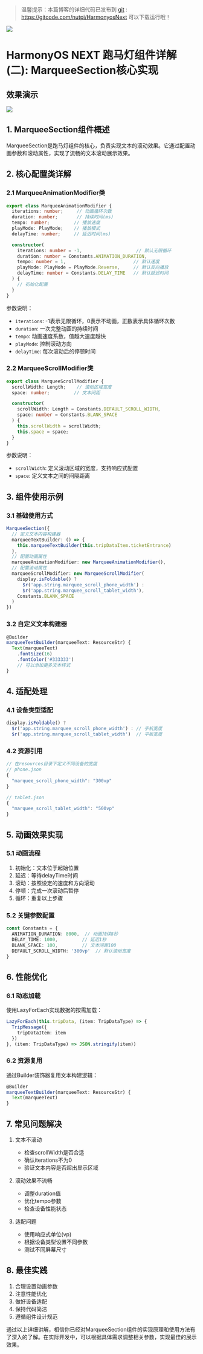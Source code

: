 > 温馨提示：本篇博客的详细代码已发布到 [git](https://gitcode.com/nutpi/HarmonyosNext) : https://gitcode.com/nutpi/HarmonyosNext 可以下载运行哦！

![](../images/img_2f607552.png)

# HarmonyOS NEXT  跑马灯组件详解(二): MarqueeSection核心实现
## 效果演示

![](../images/img_97896a98.png)
## 1. MarqueeSection组件概述

MarqueeSection是跑马灯组件的核心，负责实现文本的滚动效果。它通过配置动画参数和滚动属性，实现了流畅的文本滚动展示效果。

## 2. 核心配置类详解

### 2.1 MarqueeAnimationModifier类

```typescript
export class MarqueeAnimationModifier {
  iterations: number;     // 动画循环次数
  duration: number;       // 持续时间(ms)
  tempo: number;         // 播放速度
  playMode: PlayMode;    // 播放模式
  delayTime: number;     // 延迟时间(ms)

  constructor(
    iterations: number = -1,                    // 默认无限循环
    duration: number = Constants.ANIMATION_DURATION,
    tempo: number = 1,                         // 默认速度
    playMode: PlayMode = PlayMode.Reverse,     // 默认反向播放
    delayTime: number = Constants.DELAY_TIME   // 默认延迟时间
  ) {
    // 初始化配置
  }
}
```

参数说明：
- `iterations`: -1表示无限循环，0表示不动画，正数表示具体循环次数
- `duration`: 一次完整动画的持续时间
- `tempo`: 动画速度系数，值越大速度越快
- `playMode`: 控制滚动方向
- `delayTime`: 每次滚动后的停顿时间

### 2.2 MarqueeScrollModifier类

```typescript
export class MarqueeScrollModifier {
  scrollWidth: Length;    // 滚动区域宽度
  space: number;         // 文本间距

  constructor(
    scrollWidth: Length = Constants.DEFAULT_SCROLL_WIDTH,
    space: number = Constants.BLANK_SPACE
  ) {
    this.scrollWidth = scrollWidth;
    this.space = space;
  }
}
```

参数说明：
- `scrollWidth`: 定义滚动区域的宽度，支持响应式配置
- `space`: 定义文本之间的间隔距离

## 3. 组件使用示例

### 3.1 基础使用方式

```typescript
MarqueeSection({
  // 定义文本内容构建器
  marqueeTextBuilder: () => {
    this.marqueeTextBuilder(this.tripDataItem.ticketEntrance)
  },
  // 配置动画属性
  marqueeAnimationModifier: new MarqueeAnimationModifier(),
  // 配置滚动属性
  marqueeScrollModifier: new MarqueeScrollModifier(
    display.isFoldable() ? 
      $r('app.string.marquee_scroll_phone_width') : 
      $r('app.string.marquee_scroll_tablet_width'),
    Constants.BLANK_SPACE
  )
})
```

### 3.2 自定义文本构建器

```typescript
@Builder
marqueeTextBuilder(marqueeText: ResourceStr) {
  Text(marqueeText)
    .fontSize(16)
    .fontColor('#333333')
    // 可以添加更多文本样式
}
```

## 4. 适配处理

### 4.1 设备类型适配

```typescript
display.isFoldable() ? 
  $r('app.string.marquee_scroll_phone_width') : // 手机宽度
  $r('app.string.marquee_scroll_tablet_width')  // 平板宽度
```

### 4.2 资源引用

```typescript
// 在resources目录下定义不同设备的宽度
// phone.json
{
  "marquee_scroll_phone_width": "300vp"
}

// tablet.json
{
  "marquee_scroll_tablet_width": "500vp"
}
```

## 5. 动画效果实现

### 5.1 动画流程

1. 初始化：文本位于起始位置
2. 延迟：等待delayTime时间
3. 滚动：按照设定的速度和方向滚动
4. 停顿：完成一次滚动后暂停
5. 循环：重复以上步骤

### 5.2 关键参数配置

```typescript
const Constants = {
  ANIMATION_DURATION: 8000,  // 动画持续8秒
  DELAY_TIME: 1000,         // 延迟1秒
  BLANK_SPACE: 100,         // 文本间距100
  DEFAULT_SCROLL_WIDTH: '300vp'  // 默认滚动宽度
}
```

## 6. 性能优化

### 6.1 动态加载

使用LazyForEach实现数据的按需加载：

```typescript
LazyForEach(this.tripData, (item: TripDataType) => {
  TripMessage({
    tripDataItem: item
  })
}, (item: TripDataType) => JSON.stringify(item))
```

### 6.2 资源复用

通过Builder装饰器复用文本构建逻辑：

```typescript
@Builder
marqueeTextBuilder(marqueeText: ResourceStr) {
  Text(marqueeText)
}
```

## 7. 常见问题解决

1. 文本不滚动
   - 检查scrollWidth是否合适
   - 确认iterations不为0
   - 验证文本内容是否超出显示区域

2. 滚动效果不流畅
   - 调整duration值
   - 优化tempo参数
   - 检查设备性能状态

3. 适配问题
   - 使用响应式单位(vp)
   - 根据设备类型设置不同参数
   - 测试不同屏幕尺寸

## 8. 最佳实践

1. 合理设置动画参数
2. 注意性能优化
3. 做好设备适配
4. 保持代码简洁
5. 遵循组件设计规范

通过以上详细讲解，相信你已经对MarqueeSection组件的实现原理和使用方法有了深入的了解。在实际开发中，可以根据具体需求调整相关参数，实现最佳的展示效果。
